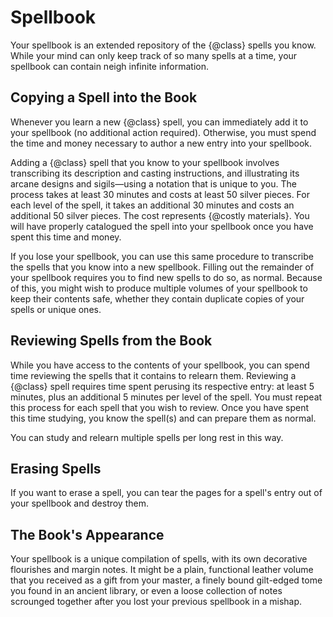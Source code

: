 # Spellbook
Your spellbook is an extended repository of the {@class} spells you know.
While your mind can only keep track of so many spells at a time, your spellbook can contain neigh infinite information.

## Copying a Spell into the Book
Whenever you learn a new {@class} spell, you can immediately add it to your spellbook (no additional action required).
Otherwise, you must spend the time and money necessary to author a new entry into your spellbook.

Adding a {@class} spell that you know to your spellbook involves transcribing its description and casting instructions, and illustrating its arcane designs and sigils&mdash;using a notation that is unique to you.
The process takes at least 30 minutes and costs at least 50 silver pieces.
For each level of the spell, it takes an additional 30 minutes and costs an additional 50 silver pieces.
The cost represents {@costly materials}.
You will have properly catalogued the spell into your spellbook once you have spent this time and money.

If you lose your spellbook, you can use this same procedure to transcribe the spells that you know into a new spellbook.
Filling out the remainder of your spellbook requires you to find new spells to do so, as normal.
Because of this, you might wish to produce multiple volumes of your spellbook to keep their contents safe, whether they contain duplicate copies of your spells or unique ones.

## Reviewing Spells from the Book
While you have access to the contents of your spellbook, you can spend time reviewing the spells that it contains to relearn them.
Reviewing a {@class} spell requires time spent perusing its respective entry: at least 5 minutes, plus an additional 5 minutes per level of the spell.
You must repeat this process for each spell that you wish to review.
Once you have spent this time studying, you know the spell(s) and can prepare them as normal.

You can study and relearn multiple spells per long rest in this way.

## Erasing Spells
If you want to erase a spell, you can tear the pages for a spell's entry out of your spellbook and destroy them.

## The Book's Appearance
Your spellbook is a unique compilation of spells, with its own decorative flourishes and margin notes.
It might be a plain, functional leather volume that you received as a gift from your master, a finely bound gilt-edged tome you found in an ancient library, or even a loose collection of notes scrounged together after you lost your previous spellbook in a mishap.
